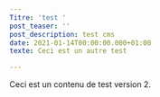```yaml
---
Titre: 'test '
post_teaser: ''
post_description: test cms
date: 2021-01-14T00:00:00.000+01:00
texte: Ceci est un autre test

---
```


Ceci est un contenu de test version 2.

